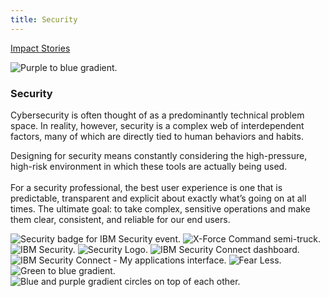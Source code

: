 ```yaml
---
title: Security
---
```


<grid className="background--nopadding">
<column lg="16">

<p size="sm-back"><a href="/impact"><icon name="PlexArrowLeft"></icon>Impact Stories</a></p>

</column>
</grid>

<grid classname="background-bleed">
<column lg="16">

![Purple to blue gradient.](/images/Image_1.jpg)

</column>
</grid>

<grid background="gray-10">
<column md="2" lg="4">

### Security

</column>

<column md="5" lg="8">

<p size="lg">Cybersecurity is often thought of as a predominantly technical problem space. In reality, however, security is a complex web of interdependent factors, many of which are directly tied to human behaviors and habits.</p>

<p size="lg">Designing for security means constantly considering the high-pressure, high-risk environment in which these tools are actually being used.<br><br>For a security professional, the best user experience is one that is predictable, transparent and explicit about exactly what’s going on at all times. The ultimate goal: to take complex, sensitive operations and make them clear, consistent, and reliable for our end users.</p>

<icon name="PlexArrowDown"></icon>

</column>
</grid>

<grid background="gray-10">
<column bleed={true} lg="12" offset_lg="4">

<img alt="Security badge for IBM Security event." src="images/Image_2.jpg">

</column>
<column bleed={true} md="5" lg="8" offset_lg="4">

<img alt="X-Force Command semi-truck." src="images/Image_3.jpg">

</column>
<column bleed={true} md="3" lg="4">

<img alt="IBM Security." src="images/Image_4.jpg">

</column>
<column bleed={true} md="4" lg="4" offset_lg="4">

<img alt="Security Logo." src="images/Image_6.jpg">

</column>
<column bleed={true} md="4" lg="8">

<img alt="IBM Security Connect dashboard." src="images/Image_5.jpg">

</column>
<column bleed={true} md="5" lg="8" offset_lg="4">

<img alt="IBM Security Connect - My applications interface." src="images/Image_8.jpg">

</column>
<column bleed={true} md="3" lg="4">

<img alt="Fear Less." src="images/Image_7.jpg">

</column>
<column bleed={true} md="3" lg="4" offset_lg="4">

<img alt="Green to blue gradient." src="images/Image_10.jpg">

</column>
<column bleed={true} md="5" lg="8"">

<img alt="Blue and purple gradient circles on top of each other." src="images/Image_9.jpg">

</column>
</grid>
